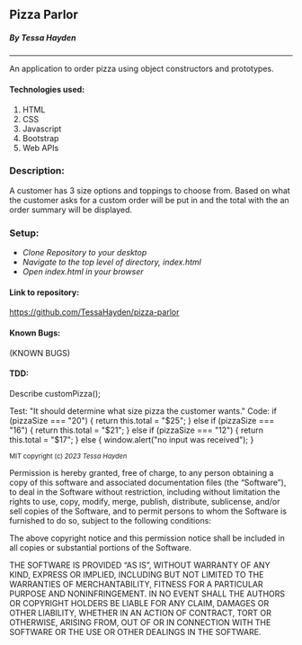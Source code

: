## Pizza Parlor 
##### By Tessa Hayden
---

An application to order pizza using object constructors and prototypes.

#### Technologies used:

1. HTML
2. CSS
3. Javascript
4. Bootstrap
5. Web APIs

### Description:

 A customer has 3 size options and toppings to choose from.  Based on what the customer asks for a custom order will be put in and the total with the an order summary will be displayed.

### Setup:

- _Clone Repository to your desktop_
- _Navigate to the top level of directory, index.html_
- _Open index.html in your browser_

#### Link to repository:

https://github.com/TessaHayden/pizza-parlor

#### Known Bugs:

(KNOWN BUGS)

#### TDD:
Describe customPizza();

Test: "It should determine what size pizza the customer wants."
Code: 
if (pizzaSize === "20") {
    return this.total = "$25";
} else if (pizzaSize === "16") {
    return this.total = "$21";
} else if (pizzaSize === "12") {
    return this.total = "$17";
} else {
    window.alert("no input was received");
}


<sub>MIT
copyright (c) _2023_ _Tessa Hayden_

Permission is hereby granted, free of charge, to any person obtaining a copy of this software and associated documentation files (the “Software”), to deal in the Software without restriction, including without limitation the rights to use, copy, modify, merge, publish, distribute, sublicense, and/or sell copies of the Software, and to permit persons to whom the Software is furnished to do so, subject to the following conditions:

The above copyright notice and this permission notice shall be included in all copies or substantial portions of the Software.

THE SOFTWARE IS PROVIDED “AS IS”, WITHOUT WARRANTY OF ANY KIND, EXPRESS OR IMPLIED, INCLUDING BUT NOT LIMITED TO THE WARRANTIES OF MERCHANTABILITY, FITNESS FOR A PARTICULAR PURPOSE AND NONINFRINGEMENT. IN NO EVENT SHALL THE AUTHORS OR COPYRIGHT HOLDERS BE LIABLE FOR ANY CLAIM, DAMAGES OR OTHER LIABILITY, WHETHER IN AN ACTION OF CONTRACT, TORT OR OTHERWISE, ARISING FROM, OUT OF OR IN CONNECTION WITH THE SOFTWARE OR THE USE OR OTHER DEALINGS IN THE SOFTWARE.</sub>